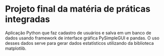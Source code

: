 # Projeto final da matéria de práticas integradas  

Aplicação Python que faz cadastro de usuários e salva em um banco de dados usando framework de interface gráfica PySimpleGUI e pandas. 
O uso desses dados serve para gerar dados estatísticos utilizando da biblioteca matplotlib. 
